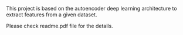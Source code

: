 This project is based on the autoencoder deep learning architecture to extract features from a given dataset.

Please check readme.pdf file for the details.